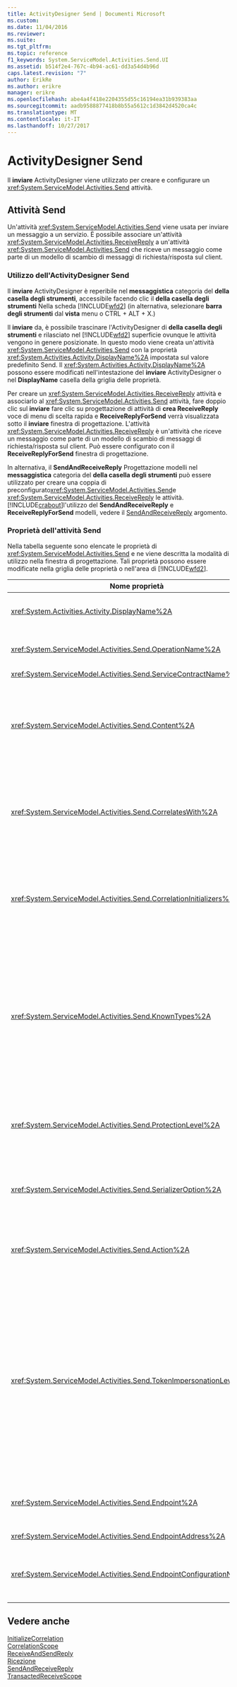 ```yaml
---
title: ActivityDesigner Send | Documenti Microsoft
ms.custom: 
ms.date: 11/04/2016
ms.reviewer: 
ms.suite: 
ms.tgt_pltfrm: 
ms.topic: reference
f1_keywords: System.ServiceModel.Activities.Send.UI
ms.assetid: b514f2e4-767c-4b94-ac61-dd3a54d4b96d
caps.latest.revision: "7"
author: ErikRe
ms.author: erikre
manager: erikre
ms.openlocfilehash: abe4a4f418e2204355d55c16194ea31b939383aa
ms.sourcegitcommit: aadb9588877418b8b55a5612c1d3842d4520ca4c
ms.translationtype: MT
ms.contentlocale: it-IT
ms.lasthandoff: 10/27/2017
---
```

# <a name="send-activity-designer"></a>ActivityDesigner Send
Il **inviare** ActivityDesigner viene utilizzato per creare e configurare un <xref:System.ServiceModel.Activities.Send> attività.  
  
## <a name="the-send-activity"></a>Attività Send  
 Un'attività <xref:System.ServiceModel.Activities.Send> viene usata per inviare un messaggio a un servizio. È possibile associare un'attività <xref:System.ServiceModel.Activities.ReceiveReply> a un'attività <xref:System.ServiceModel.Activities.Send> che riceve un messaggio come parte di un modello di scambio di messaggi di richiesta/risposta sul client.  
  
### <a name="using-the-send-activity-designer"></a>Utilizzo dell'ActivityDesigner Send  
 Il **inviare** ActivityDesigner è reperibile nel **messaggistica** categoria del **della casella degli strumenti**, accessibile facendo clic il **della casella degli strumenti** Nella scheda [!INCLUDE[wfd2](../workflow-designer/includes/wfd2_md.md)] (in alternativa, selezionare **barra degli strumenti** dal **vista** menu o CTRL + ALT + X.)  
  
 Il **inviare** da, è possibile trascinare l'ActivityDesigner di **della casella degli strumenti** e rilasciato nel [!INCLUDE[wfd2](../workflow-designer/includes/wfd2_md.md)] superficie ovunque le attività vengono in genere posizionate. In questo modo viene creata un'attività <xref:System.ServiceModel.Activities.Send> con la proprietà <xref:System.Activities.Activity.DisplayName%2A> impostata sul valore predefinito Send. Il <xref:System.Activities.Activity.DisplayName%2A> possono essere modificati nell'intestazione del **inviare** ActivityDesigner o nel **DisplayName** casella della griglia delle proprietà.  
  
 Per creare un <xref:System.ServiceModel.Activities.ReceiveReply> attività e associarlo al <xref:System.ServiceModel.Activities.Send> attività, fare doppio clic sul **inviare** fare clic su progettazione di attività di **crea ReceiveReply** voce di menu di scelta rapida e **ReceiveReplyForSend** verrà visualizzata sotto il **inviare** finestra di progettazione. L'attività <xref:System.ServiceModel.Activities.ReceiveReply> è un'attività che riceve un messaggio come parte di un modello di scambio di messaggi di richiesta/risposta sul client. Può essere configurato con il **ReceiveReplyForSend** finestra di progettazione.  
  
 In alternativa, il **SendAndReceiveReply** Progettazione modelli nel **messaggistica** categoria del **della casella degli strumenti** può essere utilizzato per creare una coppia di preconfigurato<xref:System.ServiceModel.Activities.Send>e <xref:System.ServiceModel.Activities.ReceiveReply> le attività. [!INCLUDE[crabout](../test/includes/crabout_md.md)]l'utilizzo del **SendAndReceiveReply** e **ReceiveReplyForSend** modelli, vedere il [SendAndReceiveReply](../workflow-designer/sendandreceivereply-template-designer.md) argomento.  
  
### <a name="the-send-activity-properties"></a>Proprietà dell'attività Send  
 Nella tabella seguente sono elencate le proprietà di <xref:System.ServiceModel.Activities.Send> e ne viene descritta la modalità di utilizzo nella finestra di progettazione. Tali proprietà possono essere modificate nella griglia delle proprietà o nell'area di [!INCLUDE[wfd2](../workflow-designer/includes/wfd2_md.md)].  
  
|Nome proprietà|Obbligatorio|Utilizzo|  
|-------------------|--------------|-----------|  
|<xref:System.Activities.Activity.DisplayName%2A>|False|Nome descrittivo dell'attività <xref:System.ServiceModel.Activities.Send>. L'impostazione predefinita è Send. Sebbene la proprietà <xref:System.Activities.Activity.DisplayName%2A> non sia obbligatoria, se ne consiglia l'uso.|  
|<xref:System.ServiceModel.Activities.Send.OperationName%2A>|True|Nome dell'operazione del servizio chiamata da questa attività <xref:System.ServiceModel.Activities.Send>. Questa proprietà viene utilizzata per costruire il valore predefinito per il **azione** proprietà se il **azione** proprietà non è impostata in modo esplicito.|  
|<xref:System.ServiceModel.Activities.Send.ServiceContractName%2A>|True|Nome del contratto del servizio implementato dal servizio da chiamare.|  
|<xref:System.ServiceModel.Activities.Send.Content%2A>|False|Specifica il contenuto del messaggio o del parametro da ricevere. Può essere un'attività <xref:System.ServiceModel.Activities.ReceiveMessageContent> o un'attività <xref:System.ServiceModel.Activities.ReceiveParametersContent>. Modificare questa proprietà facendo clic sul pulsante con i puntini di sospensione accanto il **contenuto** griglia delle proprietà oppure facendo clic sul campo di **Definisci...**  accanto il **contenuto** etichetta nel **ricezione** superficie dell'ActivityDesigner. Entrambi visualizzano la **definizione contenuto** finestra di dialogo. [!INCLUDE[crabout](../test/includes/crabout_md.md)]come utilizzare questa casella, vedere il [finestra di dialogo Definizione contenuto](../workflow-designer/content-definition-dialog-box.md) argomento.|  
|<xref:System.ServiceModel.Activities.Send.CorrelatesWith%2A>|False|Specifica l'oggetto <xref:System.ServiceModel.Activities.CorrelationHandle> usato per indirizzare il messaggio all'istanza del flusso di lavoro appropriata.<br /><br /> Fare clic sul pulsante con i puntini di sospensione accanto al <xref:System.ServiceModel.Activities.Send.CorrelatesWith%2A> proprietà nella griglia delle proprietà per aprire la **Editor espressioni** la finestra di dialogo. [!INCLUDE[crabout](../test/includes/crabout_md.md)]l'utilizzo di questa finestra di dialogo, vedere il [procedura: utilizzare l'Editor espressioni](../workflow-designer/how-to-use-the-expression-editor.md) argomento.|  
|<xref:System.ServiceModel.Activities.Send.CorrelationInitializers%2A>|False|Specifica la raccolta di oggetti <xref:System.ServiceModel.Activities.CorrelationInitializer> che inizializzano più oggetti <xref:System.ServiceModel.Activities.CorrelationHandle> che configurano questa attività <xref:System.ServiceModel.Activities.Send> all'interno del flusso di lavoro. Fare clic sul pulsante con i puntini di sospensione accanto al <xref:System.ServiceModel.Activities.Send.CorrelationInitializers%2A> proprietà nella griglia delle proprietà per aprire la **Aggiungi inizializzatori di correlazione** la finestra di dialogo. [!INCLUDE[crabout](../test/includes/crabout_md.md)]utilizzo di questa casella, vedere il [CorrelationInitializers di dialogo Aggiungi](../workflow-designer/add-correlationinitializers-dialog-box.md) argomento.|  
|<xref:System.ServiceModel.Activities.Send.KnownTypes%2A>|False|Raccolta di tipi noti per l'operazione del servizio che deve essere chiamata da questa attività <xref:System.ServiceModel.Activities.Send>. Questa proprietà deve essere usata insieme alla proprietà <xref:System.ServiceModel.Activities.Receive.SerializerOption%2A> impostata su <xref:System.Runtime.Serialization.DataContractSerializer>. Viene ignorata se viene usato <xref:System.Xml.Serialization.XmlSerializer>.<br /><br /> Fare clic sul pulsante dei puntini di sospensione accanto al **KnownTypes** campo nella griglia delle proprietà per visualizzare il **Editor raccolta di tipi** finestra di dialogo con cui è possibile aggiungere i tipi appropriati.<br /><br /> Fare clic sul pulsante dei puntini di sospensione accanto al **KnownTypes** campo nella griglia delle proprietà per visualizzare il **Editor raccolta di tipi** la finestra di dialogo con cui è possibile aggiungere i tipi appropriati. [!INCLUDE[crabout](../test/includes/crabout_md.md)]utilizzo di questa casella, vedere il [finestra di dialogo Editor dell'insieme di tipo](../workflow-designer/type-collection-editor-dialog-box.md) argomento.|  
|<xref:System.ServiceModel.Activities.Send.ProtectionLevel%2A>|True|Specifica il tipo di <xref:System.Net.Security.ProtectionLevel> applicato al messaggio.<br /><br /> 1. <xref:System.Net.Security.ProtectionLevel> indica solo l'autenticazione.<br />2. <xref:System.Net.Security.ProtectionLevel> significa firma i dati al fine di garantire l'integrità dei dati trasmessi.<br />3. <xref:System.Net.Security.ProtectionLevel> significa crittografare e firmare i dati al fine di garantire la riservatezza e integrità dei dati trasmessi.|  
|<xref:System.ServiceModel.Activities.Send.SerializerOption%2A>|True|Il tipo di serializzatore da usare per l'operazione del servizio che deve essere chiamata dall'attività <xref:System.ServiceModel.Activities.Send>. Il valore predefinito è <xref:System.Runtime.Serialization.DataContractSerializer>, che serializza e deserializza un'istanza di un tipo in un documento o un flusso XML che usa un contratto dati fornito.|  
|<xref:System.ServiceModel.Activities.Send.Action%2A>|False|Specifica l'intestazione Action del messaggio. Se non è esplicitamente impostato, il valore predefinito: https://tempuri.org/ {spazio dei nomi del contratto di servizio} {nome del contratto di servizio} / {nome operazione}. Se specificato in un'attività <xref:System.ServiceModel.Activities.Send>, l'attività <xref:System.ServiceModel.Activities.Receive> che riceve il messaggio deve avere lo stesso valore perché il messaggio venga recapitato correttamente.|  
|<xref:System.ServiceModel.Activities.Send.TokenImpersonationLevel%2A>||L'oggetto <xref:System.Security.Principal.TokenImpersonationLevel> consentito per il destinatario del messaggio. Definisce i livelli di rappresentazione di sicurezza che determinano il livello a cui un processo server può operare per conto di un processo client. <xref:System.Security.Principal.TokenImpersonationLevel> indica che non sia assegnato un livello di rappresentazione. <xref:System.Security.Principal.TokenImpersonationLevel> indica che processo server non può ottenere informazioni di identificazione sul client e non lo può rappresentare. <xref:System.Security.Principal.TokenImpersonationLevel> indica che il processo server può ottenere informazioni sul client, ad esempio ID di sicurezza e privilegi, ma non lo può rappresentare. Questa impostazione è utile per i server che esportano oggetti propri, ad esempio prodotti di database che esportano tabelle e viste. Usando le informazioni di sicurezza del client recuperate, il server può decidere se convalidare l'accesso senza poter usare altri servizi del contesto di sicurezza del client. <xref:System.Security.Principal.TokenImpersonationLevel> indica che il processo server può rappresentare il contesto di sicurezza del client nel sistema locale. Il server non può rappresentare il client nei sistemi remoti. <xref:System.Security.Principal.TokenImpersonationLevel> indica che il processo server può rappresentare il contesto di sicurezza del client nei sistemi locali.|  
|<xref:System.ServiceModel.Activities.Send.Endpoint%2A>||Oggetto <xref:System.ServiceModel.Endpoint> a cui l'attività <xref:System.ServiceModel.Activities.Send> invia il messaggio. Se questa proprietà è impostata la <xref:System.ServiceModel.Activities.Send.EndpointConfigurationName%2A> della proprietà deve essere **null**.|  
|<xref:System.ServiceModel.Activities.Send.EndpointAddress%2A>||Oggetto <xref:System.ServiceModel.EndpointAddress> a cui viene inviato il messaggio.|  
|<xref:System.ServiceModel.Activities.Send.EndpointConfigurationName%2A>||Il nome della configurazione dell'endpoint. Questa proprietà viene impostata durante la configurazione di un endpoint in un file di configurazione. Impostare questa proprietà deve essere il nome specificato nella  **\<endpoint >** elemento nel file di configurazione. Se questa proprietà è impostata, il <xref:System.ServiceModel.Activities.Send.Endpoint%2A> della proprietà deve essere **null**.|  
  
## <a name="see-also"></a>Vedere anche  
 [InitializeCorrelation](../workflow-designer/initializecorrelation-activity-designer.md)   
 [CorrelationScope](../workflow-designer/correlationscope-activity-designer.md)   
 [ReceiveAndSendReply](../workflow-designer/receiveandsendreply-template-designer.md)   
 [Ricezione](../workflow-designer/receive-activity-designer.md)   
 [SendAndReceiveReply](../workflow-designer/sendandreceivereply-template-designer.md)   
 [TransactedReceiveScope](../workflow-designer/transactedreceivescope-activity-designer.md)